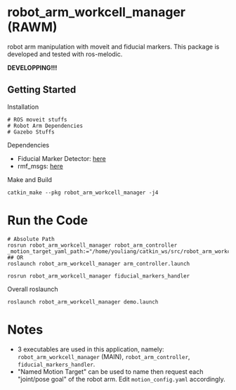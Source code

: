 # robot_arm_workcell_manager (RAWM)
robot arm manipulation with moveit and fiducial markers.  This package is developed and tested with ros-melodic. 

**DEVELOPPING!!!**

## Getting Started

Installation
```
# ROS moveit stuffs
# Robot Arm Dependencies
# Gazebo Stuffs
```

Dependencies
- Fiducial Marker Detector: [here](https://github.com/UbiquityRobotics/fiducials)
- rmf_msgs: [here](null)

Make and Build
```
catkin_make --pkg robot_arm_workcell_manager -j4
```

# Run the Code
```
# Absolute Path
rosrun robot_arm_workcell_manager robot_arm_controller _motion_target_yaml_path:="/home/youliang/catkin_ws/src/robot_arm_workcell_manager/config/motion_target.yaml"
## OR
roslaunch robot_arm_workcell_manager arm_controller.launch

rosrun robot_arm_workcell_manager fiducial_markers_handler 
```

Overall roslaunch
```
roslaunch robot_arm_workcell_manager demo.launch
```

# Notes
- 3 executables are used in this application, namely: `robot_arm_workcell_manager` (MAIN), `robot_arm_controller`, `fiducial_markers_handler`.
- "Named Motion Target" can be used to name then request each "joint/pose goal" of the robot arm. Edit `motion_config.yaml` accordingly.